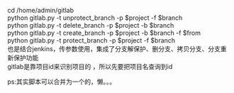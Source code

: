 cd /home/admin/gitlab  
python gitlab.py -t unprotect_branch -p $project -f $branch  
python gitlab.py -t delete_branch -p $project -b $branch  
python gitlab.py -t create_branch -p $project -b $branch -f $from  
python gitlab.py -t protect_branch -p $project -f $branch  
也是结合jenkins，传参数使用，集成了分支解保护、删分支、拷贝分支、分支重新保护功能  
gitlab是靠项目id来识别项目的 ，所以先要把项目名查询到id  
  
ps:其实脚本可以合并为一个的，懒。。。  
